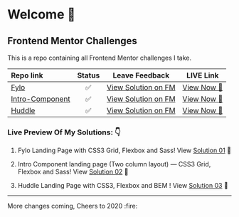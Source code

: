 # Welcome 🙌

## Frontend Mentor Challenges

This is a repo containing all Frontend Mentor challenges I take.

|Repo link |Status |Leave Feedback| LIVE Link  |
|:----------|:------:|:--------------:| :--------------:|
|[Fylo](https://github.com/simeon4real/FrontendMentor-Fylo)| ✅| [View Solution on FM](https://www.frontendmentor.io/solutions/fylo-landing-page-using-css-grid-flexbox-sass-and-bem-NA0JyxIH) | [View Now 🚀](https://fylo-frontendmentor.netlify.app/)
|[Intro-Component](https://github.com/simeon4real/FrontendMentor-Intro-Component)| ✅|  [View Solution on FM](https://www.frontendmentor.io/solutions/sass-html5-npm-2mhsUOnR) |  [View Now 🚀](https://intro-landing-frontendmentor.netlify.app/)
|[Huddle](https://github.com/simeon4real/FrontendMentor-Huddle) | ✅ | [View Solution on FM](https://www.frontendmentor.io/solutions/responsive-huddle-landing-page-using-css3-flexbox-and-bem-oEeKHXYb) | [View Now 🚀](https://huddle-frontendmentor.netlify.app/)




### Live Preview Of My Solutions: 👇

1. Fylo Landing Page with CSS3 Grid, Flexbox and Sass!
View [Solution 01](https://fylo-frontendmentor.netlify.app/) 🚀

2. Intro Component landing page (Two column layout) &mdash; CSS3 Grid, Flexbox and Sass!
View [Solution 02](https://huddle-frontendmentor.netlify.app/) 🚀

3. Huddle Landing Page with CSS3, Flexbox and BEM !
View [Solution 03](https://intro-landing-frontendmentor.netlify.app/) 🚀




<hr>
More changes coming, Cheers to 2020 :fire: 
